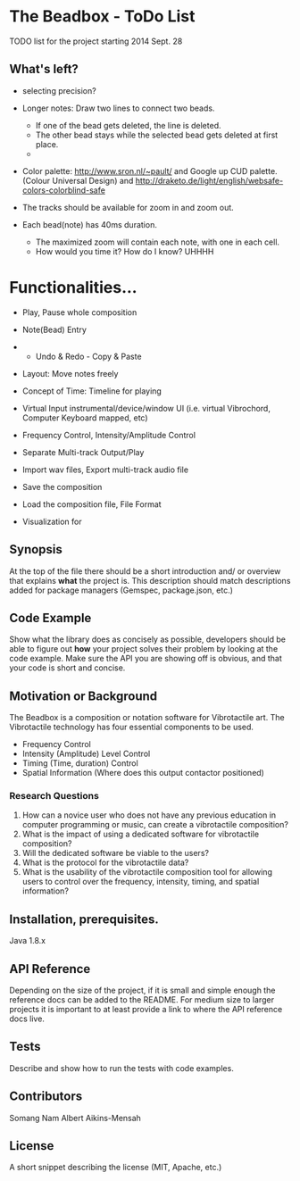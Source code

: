 The Beadbox - ToDo List
==========
TODO list for the project starting 2014 Sept. 28

## What's left?
* selecting precision?

* Longer notes: Draw two lines to connect two beads.
  - If one of the bead gets deleted, the line is deleted.
  - The other bead stays while the selected bead gets deleted at first place.
  - 
  

* Color palette: http://www.sron.nl/~pault/ and Google up CUD palette. (Colour Universal Design) and http://draketo.de/light/english/websafe-colors-colorblind-safe

* The tracks should be available for zoom in and zoom out.
* Each bead(note) has 40ms duration.
  - The maximized zoom will contain each note, with one in each cell.
  - How would you time it? How do I know? UHHHH

 
 

















# Functionalities...

- Play, Pause whole composition
- Note(Bead) Entry 
- - Undo & Redo - Copy & Paste

- Layout: Move notes freely
- Concept of Time: Timeline for playing
- Virtual Input instrumental/device/window UI 
(i.e. virtual Vibrochord, Computer Keyboard mapped, etc)
- Frequency Control, Intensity/Amplitude Control
- Separate Multi-track Output/Play

- Import wav files, Export multi-track audio file
- Save the composition
- Load the composition file, File Format

- Visualization for 





















## Synopsis

At the top of the file there should be a short introduction and/ or overview that explains **what** the project is. This description should match descriptions added for package managers (Gemspec, package.json, etc.)

## Code Example

Show what the library does as concisely as possible, developers should be able to figure out **how** your project solves their problem by looking at the code example. Make sure the API you are showing off is obvious, and that your code is short and concise.

## Motivation or Background
The Beadbox is a composition or notation software for Vibrotactile art.
The Vibrotactile technology has four essential components to be used.
* Frequency Control
* Intensity (Amplitude) Level Control
* Timing (Time, duration) Control
* Spatial Information (Where does this output contactor positioned)

### Research Questions
1. How can a novice user who does not have any previous education in computer programming or music, can create a vibrotactile composition?
2. What is the impact of using a dedicated software for vibrotactile composition?
3. Will the dedicated software be viable to the users?
4. What is the protocol for the vibrotactile data?
5. What is the usability of the vibrotactile composition tool for allowing users to control over the frequency, intensity, timing, and spatial information?

## Installation, prerequisites.

Java 1.8.x

## API Reference

Depending on the size of the project, if it is small and simple enough the reference docs can be added to the README. For medium size to larger projects it is important to at least provide a link to where the API reference docs live.

## Tests

Describe and show how to run the tests with code examples.

## Contributors

Somang Nam
Albert Aikins-Mensah 

## License

A short snippet describing the license (MIT, Apache, etc.)
